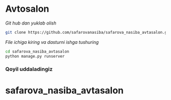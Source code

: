 # Avtosalon

*Git hub dan yuklab olish*
```bash
git clone https://github.com/safarovanasiba/safarova_nasiba_avtasalon.git
```

*File ichiga kiring va dasturni ishga tushuring*
```bash
cd safarova_nasiba_avtasalon
python manage.py runserver
```

### Qoyil uddaladingiz 

# safarova_nasiba_avtasalon
